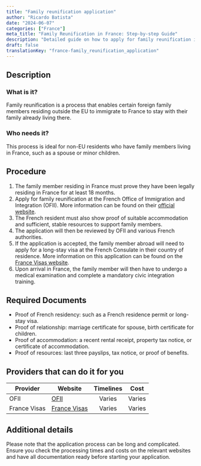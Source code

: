 ```yaml
---
title: "Family reunification application"
author: "Ricardo Batista"
date: "2024-06-07"
categories: ["France"]
meta_title: "Family Reunification in France: Step-by-step Guide"
description: "Detailed guide on how to apply for family reunification in France"
draft: false
translationKey: "france-family_reunification_application"
---
```


## Description

### What is it?
Family reunification is a process that enables certain foreign family members residing outside the EU to immigrate to France to stay with their family already living there.

### Who needs it?
This process is ideal for non-EU residents who have family members living in France, such as a spouse or minor children.

## Procedure

1. The family member residing in France must prove they have been legally residing in France for at least 18 months.
2. Apply for family reunification at the French Office of Immigration and Integration (OFII). More information can be found on their [official website](http://www.ofii.fr/).
3. The French resident must also show proof of suitable accommodation and sufficient, stable resources to support family members.
4. The application will then be reviewed by OFII and various French authorities.
5. If the application is accepted, the family member abroad will need to apply for a long-stay visa at the French Consulate in their country of residence. More information on this application can be found on the [France Visas website](https://france-visas.gouv.fr/).
6. Upon arrival in France, the family member will then have to undergo a medical examination and complete a mandatory civic integration training.

## Required Documents

- Proof of French residency: such as a French residence permit or long-stay visa.
- Proof of relationship: marriage certificate for spouse, birth certificate for children.
- Proof of accommodation: a recent rental receipt, property tax notice, or certificate of accommodation.
- Proof of resources: last three payslips, tax notice, or proof of benefits.

## Providers that can do it for you

| Provider                   |     Website                      |     Timelines             |       Cost           |
| --------------------- | -----------------------------| :----------------: | :--------------: |
| OFII                        |  [OFII](http://www.ofii.fr)  |      Varies               |        Varies     |
| France Visas            | [France Visas](https://france-visas.gouv.fr/) | Varies | Varies |

## Additional details
Please note that the application process can be long and complicated. Ensure you check the processing times and costs on the relevant websites and have all documentation ready before starting your application.